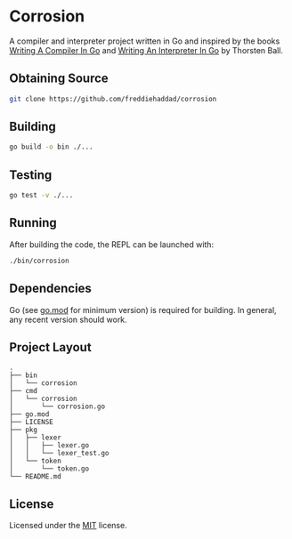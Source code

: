 # Corrosion

A compiler and interpreter project written in Go and inspired by the books
[Writing A Compiler In Go] and [Writing An Interpreter In Go] by Thorsten Ball.

## Obtaining Source

```bash
git clone https://github.com/freddiehaddad/corrosion
```

## Building

```bash
go build -o bin ./...
```

## Testing

```bash
go test -v ./...
```

## Running

After building the code, the REPL can be launched with:

```bash
./bin/corrosion
```

## Dependencies

Go (see [go.mod] for minimum version) is required for building. In general, any
recent version should work.

## Project Layout

```text
.
├── bin
│   └── corrosion
├── cmd
│   └── corrosion
│       └── corrosion.go
├── go.mod
├── LICENSE
├── pkg
│   ├── lexer
│   │   ├── lexer.go
│   │   └── lexer_test.go
│   └── token
│       └── token.go
└── README.md
```

## License

Licensed under the [MIT] license.

[go.mod]: go.mod
[mit]: LICENSE
[writing a compiler in go]: https://compilerbook.com/
[writing an interpreter in go]: https://interpreterbook.com/
